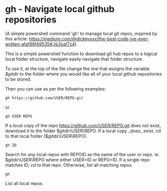 # gh - Navigate local github repositories

(A simple powershell command 'gh' to manage local git repos, inspired by this article:
https://medium.com/@dickeyxxx/the-best-code-ive-ever-written-afaf96f49535#.rb3saf7z4).

This is a simple powershell function to download git hub repos to a logical local folder structure,
navigate easily navigate that folder structure.

To use it, at the top of the file change the line that assigns the variable *$gitdir* to the folder
where you would like all of your local github repositories to be stored.

Then you can use as per the following examples:

`gh https://github.com/USER/REPO.git`

or

`gh USER REPO`

If a local copy of the repo https://github.com/USER/REPO.git does not exist,
download it to the folder $gitdir\USER\REPO. If a local copy _does_ exist,
cd to that local folder ($gitdir\USER\REPO).

`gh ID`

Search for any local repos with REPOID as the name of the user or repo.
ie. $gitdir\USER\REPO where either USER=ID or REPO=ID.
If a single repo matches ID, cd to that repo.
Otherwise, list all matching repos.

`gh`

List all local repos.


